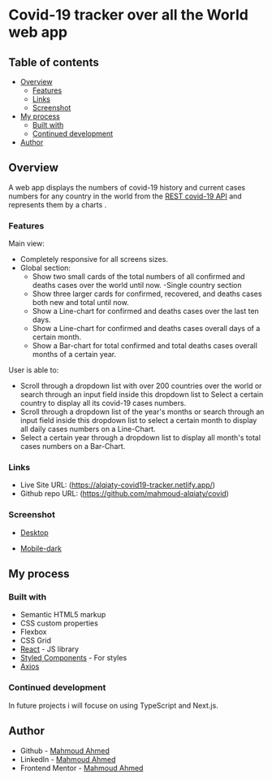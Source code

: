 # Covid-19 tracker over all the World web app
## Table of contents

- [Overview](#overview)
  - [Features](#Features)
  - [Links](#links)
  - [Screenshot](#Screenshot)
- [My process](#my-process)
  - [Built with](#built-with)
  - [Continued development](#continued-development)
- [Author](#author)


## Overview
A web app displays the numbers of covid-19 history and current cases numbers for any country in the world from the [REST covid-19 API](https://covid19api.com/) and represents them by a charts .
### Features

Main view:
- Completely responsive for all screens sizes.
- Global section: 
    - Show two small cards of the total numbers of all confirmed and deaths cases over the world until now.
-Single country section
    - Show three larger cards for confirmed, recovered, and deaths cases both new and total until now.
    - Show a Line-chart for confirmed and deaths cases over the last ten days.
    - Show a Line-chart for confirmed and deaths cases overall days of a certain month.
    - Show a Bar-chart for total confirmed and total deaths cases overall months of a certain year.

User is able to:
- Scroll through a dropdown list with over 200 countries over the world or search through an input field inside this dropdown list to Select a certain country to display all its covid-19 cases numbers.
- Scroll through a dropdown list of the year's months or search through an input field inside this dropdown list to select a certain month to display all daily cases numbers on a Line-Chart.
- Select a certain year through a dropdown list to display all month's total cases numbers on a Bar-Chart.

### Links

- Live Site URL: (https://alqiaty-covid19-tracker.netlify.app/)
- Github repo URL: (https://github.com/mahmoud-alqiaty/covid)

### Screenshot

- [Desktop](https://www9.0zz0.com/2021/08/19/20/146495953.png)

- [Mobile-dark](https://www9.0zz0.com/2021/08/19/20/178395074.png)

## My process

### Built with

- Semantic HTML5 markup
- CSS custom properties
- Flexbox
- CSS Grid
- [React](https://reactjs.org/) - JS library
- [Styled Components](https://styled-components.com/) - For styles
- [Axios](https://axios-http.com/)


### Continued development

In future projects i will focuse on using TypeScript and Next.js.

## Author
- Github - [Mahmoud Ahmed](https://github.com/mahmoud-alqiaty)
- LinkedIn - [Mahmoud Ahmed](https://www.linkedin.com/in/mahmoud-ahmed-75551b200/)
- Frontend Mentor - [Mahmoud Ahmed](https://www.frontendmentor.io/profile/mahmoud-alqiaty)


